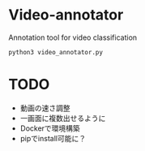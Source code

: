 # Video-annotator

Annotation tool for video classification  

```
python3 video_annotator.py
```

# TODO
- 動画の速さ調整
- 一画面に複数出せるように
- Dockerで環境構築
- pipでinstall可能に？
